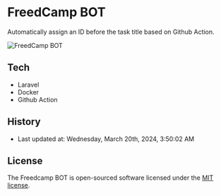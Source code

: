 # FreedCamp BOT

Automatically assign an ID before the task title based on Github Action.

![FreedCamp BOT](https://repository-images.githubusercontent.com/737932867/7d34798b-2680-471c-b089-a78a718d3d6a)

## Tech

- Laravel
- Docker
- Github Action

## History

- Last updated at: Wednesday, March 20th, 2024, 3:50:02 AM

## License

The Freedcamp BOT is open-sourced software licensed under the [MIT license](https://opensource.org/licenses/MIT).
